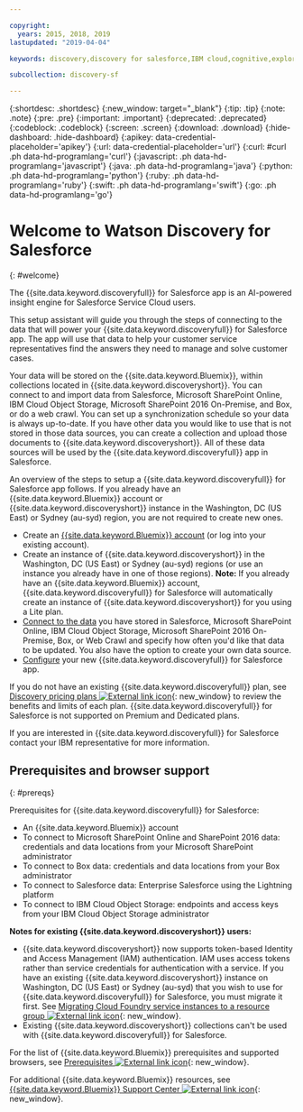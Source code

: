 ```yaml
---

copyright:
  years: 2015, 2018, 2019
lastupdated: "2019-04-04"

keywords: discovery,discovery for salesforce,IBM cloud,cognitive,exploration,insights,data,unstructured data,query,enrich,ai,artificial intelligence,watson

subcollection: discovery-sf

---
```


{:shortdesc: .shortdesc}
{:new_window: target="_blank"}
{:tip: .tip}
{:note: .note}
{:pre: .pre}
{:important: .important}
{:deprecated: .deprecated}
{:codeblock: .codeblock}
{:screen: .screen}
{:download: .download}
{:hide-dashboard: .hide-dashboard}
{:apikey: data-credential-placeholder='apikey'} 
{:url: data-credential-placeholder='url'}
{:curl: #curl .ph data-hd-programlang='curl'}
{:javascript: .ph data-hd-programlang='javascript'}
{:java: .ph data-hd-programlang='java'}
{:python: .ph data-hd-programlang='python'}
{:ruby: .ph data-hd-programlang='ruby'}
{:swift: .ph data-hd-programlang='swift'}
{:go: .ph data-hd-programlang='go'}

# Welcome to Watson Discovery for Salesforce
{: #welcome}

The {{site.data.keyword.discoveryfull}} for Salesforce app is an AI-powered insight engine for Salesforce Service Cloud users. 

This setup assistant will guide you through the steps of connecting to the data that will power your {{site.data.keyword.discoveryfull}} for Salesforce app. The app will use that data to help your customer service representatives find the answers they need to manage and solve customer cases. 

Your data will be stored on the {{site.data.keyword.Bluemix}}, within collections located in {{site.data.keyword.discoveryshort}}. You can connect to and import data from Salesforce, Microsoft SharePoint Online, IBM Cloud Object Storage, Microsoft SharePoint 2016 On-Premise, and Box, or do a web crawl. You can set up a synchronization schedule so your data is always up-to-date. If you have other data you would like to use that is not stored in those data sources, you can create a collection and upload those documents to {{site.data.keyword.discoveryshort}}. All of these data sources will be used by the {{site.data.keyword.discoveryfull}} app in Salesforce.

An overview of the steps to setup a {{site.data.keyword.discoveryfull}} for Salesforce app follows. If you already have an {{site.data.keyword.Bluemix}} account or {{site.data.keyword.discoveryshort}} instance in the Washington, DC (US East) or Sydney (au-syd) region, you are not required to create new ones.

- Create an [{{site.data.keyword.Bluemix}} account](/docs/services/discovery-sf?topic=discovery-sf-connecting#cloud) (or log into your existing account).
- Create an instance of {{site.data.keyword.discoveryshort}} in the Washington, DC (US East) or Sydney (au-syd) regions (or use an instance you already have in one of those regions). **Note:** If you already have an {{site.data.keyword.Bluemix}} account, {{site.data.keyword.discoveryfull}} for Salesforce will automatically create an instance of {{site.data.keyword.discoveryshort}} for you using a Lite plan.
- [Connect to the data](/docs/services/discovery-sf?topic=discovery-sf-sources#sources) you have stored in Salesforce, Microsoft SharePoint Online, IBM Cloud Object Storage, Microsoft SharePoint 2016 On-Premise, Box, or Web Crawl and specify how often you'd like that data to be updated. You also have the option to create your own data source.
- [Configure](/docs/services/discovery-sf?topic=discovery-sf-configureapp#configureapp) your new {{site.data.keyword.discoveryfull}} for Salesforce app.  

If you do not have an existing {{site.data.keyword.discoveryfull}} plan, see [Discovery pricing plans ![External link icon](../../icons/launch-glyph.svg "External link icon")](https://cloud.ibm.com/docs/services/discovery?topic=discovery-discovery-pricing-plans#discovery-pricing-plans){: new_window} to review the benefits and limits of each plan. {{site.data.keyword.discoveryfull}} for Salesforce is not supported on Premium and Dedicated plans.

If you are interested in {{site.data.keyword.discoveryfull}} for Salesforce contact your IBM representative for more information.

## Prerequisites and browser support
{: #prereqs}

Prerequisites for {{site.data.keyword.discoveryfull}} for Salesforce:
- An {{site.data.keyword.Bluemix}} account
- To connect to Microsoft SharePoint Online and SharePoint 2016 data: credentials and data locations from your Microsoft SharePoint administrator
- To connect to Box data: credentials and data locations from your Box administrator
- To connect to Salesforce data: Enterprise Salesforce using the Lightning platform
- To connect to IBM Cloud Object Storage: endpoints and access keys from your IBM Cloud Object Storage administrator

**Notes for existing {{site.data.keyword.discoveryshort}} users:** 
- {{site.data.keyword.discoveryshort}} now supports token-based Identity and Access Management (IAM) authentication. IAM uses access tokens rather than service credentials for authentication with a service. If you have an existing {{site.data.keyword.discoveryshort}} instance on Washington, DC (US East) or Sydney (au-syd) that you wish to use for {{site.data.keyword.discoveryfull}} for Salesforce, you must migrate it first. See [Migrating Cloud Foundry service instances to a resource group ![External link icon](../../icons/launch-glyph.svg "External link icon")](https://cloud.ibm.com/docs/resources?topic=resources-migrate#migrate){: new_window}.
- Existing {{site.data.keyword.discoveryshort}} collections can't be used with {{site.data.keyword.discoveryfull}} for Salesforce.

For the list of {{site.data.keyword.Bluemix}} prerequisites and supported browsers, see [Prerequisites ![External link icon](../../icons/launch-glyph.svg "External link icon")](https://cloud.ibm.com/docs/overview?topic=overview-prereqs-platform#prereqs){: new_window}.

For additional {{site.data.keyword.Bluemix}} resources, see [{{site.data.keyword.Bluemix}} Support Center ![External link icon](../../icons/launch-glyph.svg "External link icon")](https://cloud.ibm.com/unifiedsupport/supportcenter){: new_window}.


